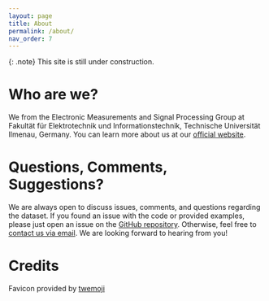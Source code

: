 ```yaml
---
layout: page
title: About
permalink: /about/
nav_order: 7
---
```


{: .note}
This site is still under construction.

# Who are we?
We from the Electronic Measurements and Signal Processing Group at Fakultät für Elektrotechnik und Informationstechnik, Technische Universität Ilmenau, Germany.
You can learn more about us at our [official website](https://www.tu-ilmenau.de/en/ems).

# Questions, Comments, Suggestions?
We are always open to discuss issues, comments, and questions regarding the dataset.
If you found an issue with the code or provided examples, please just open an issue on the [GitHub repository](https://github.com/EMS-TU-Ilmenau/isac-uav-dataset). 
Otherwise, feel free to [contact us via email](mailto:steffen.schieler@tu-ilmenau.de). 
We are looking forward to hearing from you!

# Credits

Favicon provided by [twemoji](https://twemoji.twitter.com/)
